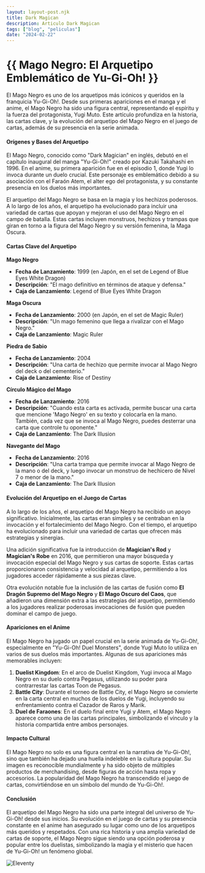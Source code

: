 ```yaml
---
layout: layout-post.njk
title: Dark Magican
description: Articulo Dark Magican
tags: ["blog", "peliculas"]
date: "2024-02-22"
---
```


# {{ Mago Negro: El Arquetipo Emblemático de Yu-Gi-Oh! }}

El Mago Negro es uno de los arquetipos más icónicos y queridos en la franquicia Yu-Gi-Oh!. Desde sus primeras apariciones en el manga y el anime, el Mago Negro ha sido una figura central, representando el espíritu y la fuerza del protagonista, Yugi Muto. Este artículo profundiza en la historia, las cartas clave, y la evolución del arquetipo del Mago Negro en el juego de cartas, además de su presencia en la serie animada.

#### Orígenes y Bases del Arquetipo

El Mago Negro, conocido como "Dark Magician" en inglés, debutó en el capítulo inaugural del manga "Yu-Gi-Oh!" creado por Kazuki Takahashi en 1996. En el anime, su primera aparición fue en el episodio 1, donde Yugi lo invoca durante un duelo crucial. Este personaje es emblemático debido a su asociación con el Faraón Atem, el alter ego del protagonista, y su constante presencia en los duelos más importantes.

El arquetipo del Mago Negro se basa en la magia y los hechizos poderosos. A lo largo de los años, el arquetipo ha evolucionado para incluir una variedad de cartas que apoyan y mejoran el uso del Mago Negro en el campo de batalla. Estas cartas incluyen monstruos, hechizos y trampas que giran en torno a la figura del Mago Negro y su versión femenina, la Maga Oscura.

#### Cartas Clave del Arquetipo

**Mago Negro**
- **Fecha de Lanzamiento**: 1999 (en Japón, en el set de Legend of Blue Eyes White Dragon)
- **Descripción**: "El mago definitivo en términos de ataque y defensa."
- **Caja de Lanzamiento**: Legend of Blue Eyes White Dragon

**Maga Oscura**
- **Fecha de Lanzamiento**: 2000 (en Japón, en el set de Magic Ruler)
- **Descripción**: "Un mago femenino que llega a rivalizar con el Mago Negro."
- **Caja de Lanzamiento**: Magic Ruler

**Piedra de Sabio**
- **Fecha de Lanzamiento**: 2004
- **Descripción**: "Una carta de hechizo que permite invocar al Mago Negro del deck o del cementerio."
- **Caja de Lanzamiento**: Rise of Destiny

**Círculo Mágico del Mago**
- **Fecha de Lanzamiento**: 2016
- **Descripción**: "Cuando esta carta es activada, permite buscar una carta que mencione 'Mago Negro' en su texto y colocarla en la mano. También, cada vez que se invoca al Mago Negro, puedes desterrar una carta que controle tu oponente."
- **Caja de Lanzamiento**: The Dark Illusion

**Navegante del Mago**
- **Fecha de Lanzamiento**: 2016
- **Descripción**: "Una carta trampa que permite invocar al Mago Negro de la mano o del deck, y luego invocar un monstruo de hechicero de Nivel 7 o menor de la mano."
- **Caja de Lanzamiento**: The Dark Illusion

#### Evolución del Arquetipo en el Juego de Cartas

A lo largo de los años, el arquetipo del Mago Negro ha recibido un apoyo significativo. Inicialmente, las cartas eran simples y se centraban en la invocación y el fortalecimiento del Mago Negro. Con el tiempo, el arquetipo ha evolucionado para incluir una variedad de cartas que ofrecen más estrategias y sinergias.

Una adición significativa fue la introducción de **Magician's Rod** y **Magician's Robe** en 2016, que permitieron una mayor búsqueda y invocación especial del Mago Negro y sus cartas de soporte. Estas cartas proporcionaron consistencia y velocidad al arquetipo, permitiendo a los jugadores acceder rápidamente a sus piezas clave.

Otra evolución notable fue la inclusión de las cartas de fusión como **El Dragón Supremo del Mago Negro** y **El Mago Oscuro del Caos**, que añadieron una dimensión extra a las estrategias del arquetipo, permitiendo a los jugadores realizar poderosas invocaciones de fusión que pueden dominar el campo de juego.

#### Apariciones en el Anime

El Mago Negro ha jugado un papel crucial en la serie animada de Yu-Gi-Oh!, especialmente en "Yu-Gi-Oh! Duel Monsters", donde Yugi Muto lo utiliza en varios de sus duelos más importantes. Algunas de sus apariciones más memorables incluyen:

1. **Duelist Kingdom**: En el arco de Duelist Kingdom, Yugi invoca al Mago Negro en su duelo contra Pegasus, utilizando su poder para contrarrestar las cartas Toon de Pegasus.
2. **Battle City**: Durante el torneo de Battle City, el Mago Negro se convierte en la carta central en muchos de los duelos de Yugi, incluyendo su enfrentamiento contra el Cazador de Raros y Marik.
3. **Duel de Faraones**: En el duelo final entre Yugi y Atem, el Mago Negro aparece como una de las cartas principales, simbolizando el vínculo y la historia compartida entre ambos personajes.

#### Impacto Cultural

El Mago Negro no solo es una figura central en la narrativa de Yu-Gi-Oh!, sino que también ha dejado una huella indeleble en la cultura popular. Su imagen es reconocible mundialmente y ha sido objeto de múltiples productos de merchandising, desde figuras de acción hasta ropa y accesorios. La popularidad del Mago Negro ha transcendido el juego de cartas, convirtiéndose en un símbolo del mundo de Yu-Gi-Oh!.

#### Conclusión

El arquetipo del Mago Negro ha sido una parte integral del universo de Yu-Gi-Oh! desde sus inicios. Su evolución en el juego de cartas y su presencia constante en el anime han asegurado su lugar como uno de los arquetipos más queridos y respetados. Con una rica historia y una amplia variedad de cartas de soporte, el Mago Negro sigue siendo una opción poderosa y popular entre los duelistas, simbolizando la magia y el misterio que hacen de Yu-Gi-Oh! un fenómeno global.

![Eleventy](/img/eleventy.svg)
